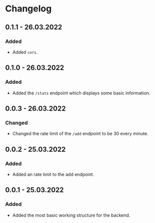 # Changelog

## 0.1.1 - 26.03.2022

### Added

- Added `cors`.

## 0.1.0 - 26.03.2022

### Added

- Added the `/stats` endpoint which displays some basic information.

## 0.0.3 - 26.03.2022

### Changed

- Changed the rate limit of the `/add` endpoint to be 30 every minute.

## 0.0.2 - 25.03.2022

### Added

- Added an rate limit to the add endpoint.

## 0.0.1 - 25.03.2022

### Added

- Added the most basic working structure for the backend.